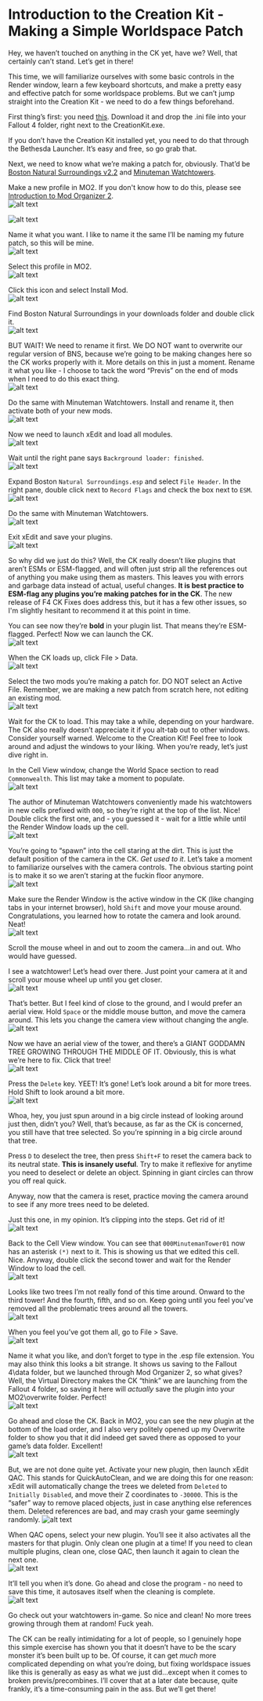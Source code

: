 # Introduction to the Creation Kit - Making a Simple Worldspace Patch

Hey, we haven’t touched on anything in the CK yet, have we? Well, that certainly can’t stand. Let’s get in there!

This time, we will familiarize ourselves with some basic controls in the Render window, learn a few keyboard shortcuts, and make a pretty easy and effective patch for some worldspace problems. But we can’t jump straight into the Creation Kit - we need to do a few things beforehand.

First thing’s first: you need [this](https://www.nexusmods.com/fallout4/mods/47373/). Download it and drop the .ini file into your Fallout 4 folder, right next to the CreationKit.exe.

If you don’t have the Creation Kit installed yet, you need to do that through the Bethesda Launcher. It’s easy and free, so go grab that.

Next, we need to know what we’re making a patch for, obviously. That’d be [Boston Natural Surroundings v2.2](https://www.nexusmods.com/fallout4/mods/30673) and [Minuteman Watchtowers](https://www.nexusmods.com/fallout4/mods/30363).

Make a new profile in MO2. If you don't know how to do this, please see [Introduction to Mod Organizer 2](https://github.com/LivelyDismay/Learn-To-Mod/blob/45924ba2654319ba868cfa69495fb6ff3c9bfa44/lessons/Introduction%20to%20MO2.md).  
![alt text](https://github.com/LivelyDismay/Learn-To-Mod/blob/d0363c9399ed72cded7978fd08d0720edbdc02eb/images/ckintro1.png)  

![alt text](https://github.com/LivelyDismay/Learn-To-Mod/blob/d0363c9399ed72cded7978fd08d0720edbdc02eb/images/ckintro2.png)  

Name it what you want. I like to name it the same I’ll be naming my future patch, so this will be mine.  
![alt text](https://github.com/LivelyDismay/Learn-To-Mod/blob/d0363c9399ed72cded7978fd08d0720edbdc02eb/images/ckintro3.png)  

Select this profile in MO2.  
![alt text](https://github.com/LivelyDismay/Learn-To-Mod/blob/d0363c9399ed72cded7978fd08d0720edbdc02eb/images/ckintro4.png)  

Click this icon and select Install Mod.  
![alt text](https://github.com/LivelyDismay/Learn-To-Mod/blob/d0363c9399ed72cded7978fd08d0720edbdc02eb/images/ckintro5.png)  

Find Boston Natural Surroundings in your downloads folder and double click it.  
![alt text](https://github.com/LivelyDismay/Learn-To-Mod/blob/d0363c9399ed72cded7978fd08d0720edbdc02eb/images/ckintro6.png)  

BUT WAIT! We need to rename it first. We DO NOT want to overwrite our regular version of BNS, because we’re going to be making changes here so the CK works properly with it. More details on this in just a moment. Rename it what you like - I choose to tack the word “Previs” on the end of mods when I need to do this exact thing.  
![alt text](https://github.com/LivelyDismay/Learn-To-Mod/blob/d0363c9399ed72cded7978fd08d0720edbdc02eb/images/ckintro7.png)  

Do the same with Minuteman Watchtowers. Install and rename it, then activate both of your new mods.  
![alt text](https://github.com/LivelyDismay/Learn-To-Mod/blob/d0363c9399ed72cded7978fd08d0720edbdc02eb/images/ckintro8.png)  

Now we need to launch xEdit and load all modules.  
![alt text](https://github.com/LivelyDismay/Learn-To-Mod/blob/d0363c9399ed72cded7978fd08d0720edbdc02eb/images/ckintro9.png)  

Wait until the right pane says `Backrground loader: finished`.  
![alt text](https://github.com/LivelyDismay/Learn-To-Mod/blob/d0363c9399ed72cded7978fd08d0720edbdc02eb/images/ckintro10.png)  

Expand Boston `Natural Surroundings.esp` and select `File Header`. In the right pane, double click next to `Record Flags` and check the box next to `ESM`.  
![alt text](https://github.com/LivelyDismay/Learn-To-Mod/blob/d0363c9399ed72cded7978fd08d0720edbdc02eb/images/ckintro11.png)  

Do the same with Minuteman Watchtowers.  
![alt text](https://github.com/LivelyDismay/Learn-To-Mod/blob/d0363c9399ed72cded7978fd08d0720edbdc02eb/images/ckintro12.png)  

Exit xEdit and save your plugins.  
![alt text](https://github.com/LivelyDismay/Learn-To-Mod/blob/d0363c9399ed72cded7978fd08d0720edbdc02eb/images/ckintro13.png)  

So why did we just do this? Well, the CK really doesn’t like plugins that aren’t ESMs or ESM-flagged, and will often just strip all the references out of anything you make using them as masters. This leaves you with errors and garbage data instead of actual, useful changes. **It is best practice to ESM-flag any plugins you’re making patches for in the CK**. The new release of F4 CK Fixes does address this, but it has a few other issues, so I'm slightly hesitant to recommend it at this point in time.

You can see now they’re **bold** in your plugin list. That means they’re ESM-flagged. Perfect! Now we can launch the CK.  
![alt text](https://github.com/LivelyDismay/Learn-To-Mod/blob/d0363c9399ed72cded7978fd08d0720edbdc02eb/images/ckintro14.png)  

When the CK loads up, click File > Data.  
![alt text](https://github.com/LivelyDismay/Learn-To-Mod/blob/d0363c9399ed72cded7978fd08d0720edbdc02eb/images/ckintro15.png)  

Select the two mods you’re making a patch for. DO NOT select an Active File. Remember, we are making a new patch from scratch here, not editing an existing mod.  
![alt text](https://github.com/LivelyDismay/Learn-To-Mod/blob/d0363c9399ed72cded7978fd08d0720edbdc02eb/images/ckintro16.png)  

Wait for the CK to load. This may take a while, depending on your hardware. The CK also really doesn’t appreciate it if you alt-tab out to other windows. Consider yourself warned.
Welcome to the Creation Kit! Feel free to look around and adjust the windows to your liking. When you’re ready, let’s just dive right in.

In the Cell View window, change the World Space section to read `Commonwealth`. This list may take a moment to populate.  
![alt text](https://github.com/LivelyDismay/Learn-To-Mod/blob/d0363c9399ed72cded7978fd08d0720edbdc02eb/images/ckintro17.png)  

The author of Minuteman Watchtowers conveniently made his watchtowers in new cells prefixed with `000`, so they’re right at the top of the list. Nice! Double click the first one, and - you guessed it - wait for a little while until the Render Window loads up the cell.  
![alt text](https://github.com/LivelyDismay/Learn-To-Mod/blob/d0363c9399ed72cded7978fd08d0720edbdc02eb/images/ckintro18.png)  

You’re going to “spawn” into the cell staring at the dirt. This is just the default position of the camera in the CK. *Get used to it*. Let’s take a moment to familiarize ourselves with the camera controls. The obvious starting point is to make it so we aren’t staring at the fuckin floor anymore.  
![alt text](https://github.com/LivelyDismay/Learn-To-Mod/blob/d0363c9399ed72cded7978fd08d0720edbdc02eb/images/ckintro19.png)  

Make sure the Render Window is the active window in the CK (like changing tabs in your internet browser), hold `Shift` and move your mouse around. Congratulations, you learned how to rotate the camera and look around. Neat!  
![alt text](https://github.com/LivelyDismay/Learn-To-Mod/blob/d0363c9399ed72cded7978fd08d0720edbdc02eb/images/ckintro20.png)  

Scroll the mouse wheel in and out to zoom the camera...in and out. Who would have guessed.

I see a watchtower! Let’s head over there. Just point your camera at it and scroll your mouse wheel up until you get closer.  
![alt text](https://github.com/LivelyDismay/Learn-To-Mod/blob/d0363c9399ed72cded7978fd08d0720edbdc02eb/images/ckintro21.png)  

That’s better. But I feel kind of close to the ground, and I would prefer an aerial view. Hold `Space` or the middle mouse button, and move the camera around. This lets you change the camera view without changing the angle.  
![alt text](https://github.com/LivelyDismay/Learn-To-Mod/blob/d0363c9399ed72cded7978fd08d0720edbdc02eb/images/ckintro22.png)  

Now we have an aerial view of the tower, and there’s a GIANT GODDAMN TREE GROWING THROUGH THE MIDDLE OF IT. Obviously, this is what we’re here to fix. Click that tree!  
![alt text](https://github.com/LivelyDismay/Learn-To-Mod/blob/d0363c9399ed72cded7978fd08d0720edbdc02eb/images/ckintro23.png)  

Press the `Delete` key. YEET! It’s gone! Let’s look around a bit for more trees. Hold Shift to look around a bit more.  
![alt text](https://github.com/LivelyDismay/Learn-To-Mod/blob/d0363c9399ed72cded7978fd08d0720edbdc02eb/images/ckintro24.png)  

Whoa, hey, you just spun around in a big circle instead of looking around just then, didn’t you? Well, that’s because, as far as the CK is concerned, you still have that tree selected. So you’re spinning in a big circle around that tree.

Press `D` to deselect the tree, then press `Shift+F` to reset the camera back to its neutral state. **This is insanely useful**. Try to make it reflexive for anytime you need to deselect or delete an object. Spinning in giant circles can throw you off real quick.

Anyway, now that the camera is reset, practice moving the camera around to see if any more trees need to be deleted.

Just this one, in my opinion. It’s clipping into the steps. Get rid of it!  
![alt text](https://github.com/LivelyDismay/Learn-To-Mod/blob/d0363c9399ed72cded7978fd08d0720edbdc02eb/images/ckintro25.png)  

Back to the Cell View window. You can see that `000MinutemanTower01` now has an asterisk `(*)` next to it. This is showing us that we edited this cell. Nice. Anyway, double click the second tower and wait for the Render Window to load the cell.  
![alt text](https://github.com/LivelyDismay/Learn-To-Mod/blob/d0363c9399ed72cded7978fd08d0720edbdc02eb/images/ckintro26.png)  

Looks like two trees I’m not really fond of this time around. Onward to the third tower! And the fourth, fifth, and so on. Keep going until you feel you’ve removed all the problematic trees around all the towers.  
![alt text](https://github.com/LivelyDismay/Learn-To-Mod/blob/d0363c9399ed72cded7978fd08d0720edbdc02eb/images/ckintro27.png)  

When you feel you’ve got them all, go to File > Save.  
![alt text](https://github.com/LivelyDismay/Learn-To-Mod/blob/d0363c9399ed72cded7978fd08d0720edbdc02eb/images/ckintro28.png)  

Name it what you like, and don’t forget to type in the .esp file extension. You may also think this looks a bit strange. It shows us saving to the Fallout 4\data folder, but we launched through Mod Organizer 2, so what gives? Well, the Virtual Directory makes the CK “think” we are launching from the Fallout 4 folder, so saving it here will *actually* save the plugin into your MO2\overwrite folder. Perfect!  
![alt text](https://github.com/LivelyDismay/Learn-To-Mod/blob/d0363c9399ed72cded7978fd08d0720edbdc02eb/images/ckintro29.png)  

Go ahead and close the CK. Back in MO2, you can see the new plugin at the bottom of the load order, and I also very politely opened up my Overwrite folder to show you that it did indeed get saved there as opposed to your game’s data folder. Excellent!  
![alt text](https://github.com/LivelyDismay/Learn-To-Mod/blob/d0363c9399ed72cded7978fd08d0720edbdc02eb/images/ckintro30.png)  

But, we are not done quite yet. Activate your new plugin, then launch xEdit QAC. This stands for QuickAutoClean, and we are doing this for one reason: xEdit will automatically change the trees we deleted from `Deleted` to `Initially Disabled`, and move their Z coordinates to `-30000`. This is the “safer” way to remove placed objects, just in case anything else references them. Deleted references are bad, and may crash your game seemingly randomly.
![alt text](https://github.com/LivelyDismay/Learn-To-Mod/blob/d0363c9399ed72cded7978fd08d0720edbdc02eb/images/ckintro31.png)  

When QAC opens, select your new plugin. You’ll see it also activates all the masters for that plugin. Only clean one plugin at a time! If you need to clean multiple plugins, clean one, close QAC, then launch it again to clean the next one.  
![alt text](https://github.com/LivelyDismay/Learn-To-Mod/blob/d0363c9399ed72cded7978fd08d0720edbdc02eb/images/ckintro32.png)  

It’ll tell you when it’s done. Go ahead and close the program - no need to save this time, it autosaves itself when the cleaning is complete.  
![alt text](https://github.com/LivelyDismay/Learn-To-Mod/blob/d0363c9399ed72cded7978fd08d0720edbdc02eb/images/ckintro33.png)  

Go check out your watchtowers in-game. So nice and clean! No more trees growing through them at random! Fuck yeah.

The CK can be really intimidating for a lot of people, so I genuinely hope this simple exercise has shown you that it doesn’t have to be the scary monster it’s been built up to be. Of course, it can get *much* more complicated depending on what you’re doing, but fixing worldspace issues like this is generally as easy as what we just did...except when it comes to broken previs/precombines. I’ll cover that at a later date because, quite frankly, it’s a time-consuming pain in the ass. But we’ll get there!
